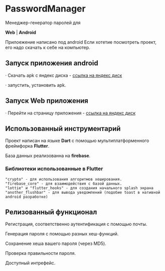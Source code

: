 # PasswordManager

Менеджер-генератор паролей для 

**Web** | **Android**
  
Прилоежение написано под android Если хотетие посмотреть проект, его надо скачать к себе на компьютер.

## Запуск приложения android 
  · Скачать apk с яндекс диска - [ссылка на яндекс диск](https://disk.yandex.ru/d/VNtkjHJZucihgg)
  
  · запустить, установить apk.
  
## Запуск Web приложения 
  · Перейти на страницу приложения - [ссылка на яндекс диск](https://kirillgfh.github.io/windows/#/)

## Использованный инструментарий
  Проект написан на языке **Dart** с помощью мультиплатформенного фреймфорка **Flutter**.
  
  База данных реализованна на **firebase**.
  
  ### Библиотеки использованные в Flutter
    "crypto" - для использования алгоритмов хеширования.
    "firebase_core" - для взаимодействия с базой данных.
    "lottie" и "flutter_hooks" - для создания начального splash экрана
    "another_flushbar" - для вывода уведомлений (подобие toast в нативной android разработке) 

## Релизованный функционал
  Регистрация, соответственно аутентификация с помощью почты.
  
  Генерация пароля с помощью разных хеш-функций.
  
  Сохранение хеша вашего пароля (через MD5).
  
  Проверка правильности пароля.
  
  Доступный интрефейс.
